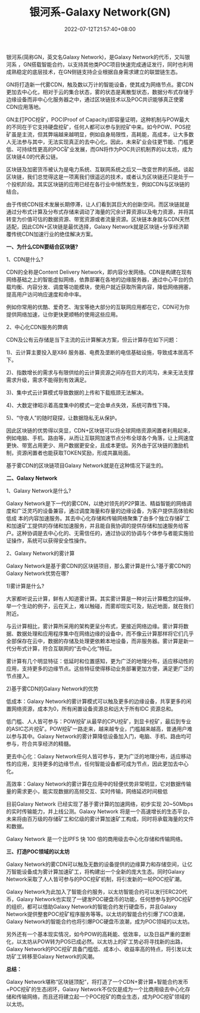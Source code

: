 ﻿---
weight: 
title: "银河系-Galaxy Network(GN)"
description: "银河系(简称GN，英文名Galaxy Network)，是Galaxy Network的代币，又叫银河系 ，GN搭载智能合约，以支持其他类POC项目快速完成通证发行，同时也利用成熟稳定的底层技术，在GN侧链支持企业根据自身需求建立的联盟链生态。"
date: 2022-07-12T21:57:40+08:00
lastmod: 2022-07-12T16:45:40+08:00
draft: false
authors: ["yangsi"]
featuredImage: "yinhexi-galaxy-networkgn.webp"
link: "http://www.gnchain.com/#/    https://www.528btc.com/coin/8646.html"
tags: ["数字代币","银河系-Galaxy Network(GN)"]
categories: ["navigation"]
navigation: ["数字代币"]
lightgallery: true
toc: true
pinned: false
recommend: false
recommend1: false
---
银河系(简称GN，英文名Galaxy Network)，是Galaxy Network的代币，又叫银河系 ，GN搭载智能合约，以支持其他类POC项目快速完成通证发行，同时也利用成熟稳定的底层技术，在GN侧链支持企业根据自身需求建立的联盟链生态。

GN将打造新一代雾CDN，触及数以万计的智能设备，使其成为网络节点。雾CDN更加去中心化，相对于云的集合状态，雾的状态是离散型状态，数据分布式存储于边缘设备而非中心化服务器之中，通过区块链技术以及POC共识能够真正使雾CDN应用落地。

GN主打POC挖矿，POC(Proof of Capacity)即容量证明，这种机制与POW最大的不同在于它支持硬盘挖矿，任何人都可以参与到挖矿中来。如今POW、POS挖矿虽是主流，但其弊端越来越明显，例如自身局限性，高耗能，高成本，让大多数人无法参与其中，无法实现真正的去中心化。因此，未来矿业会往更节能、门槛更低、可持续性更高的POC矿业发展，而GN将作为POC共识机制界的以太坊，成为区块链4.0的代表公链。

区块链及加密货币被认为是电力系统、互联网系统之后又一改变世界的系统。谈起区块链，我们总觉得这是一项离我们很遥远的技术，或者认为区块链还只是处于一个投机阶段。其实区块链的应用已经在各行业中悄然发生，例如CDN与区块链的结合。

由于传统CDN技术发展长期停滞，让人们看到其巨大的创新空间。而区块链就是通过分布式计算及分布式存储来调动了海量的冗余计算资源以及电力资源，并将其转变为价值可估的数据资源、带宽资源或者流量资源。区块链本身就与CDN天然适配，因此CDN+区块链是最优选择，Galaxy Network就是区块链+分享经济颠覆传统CDN加速行业的绝佳解决方案。

**一、为什么CDN要结合区块链?**

1、CDN是什么?

CDN的全称是Content Delivery Network，即内容分发网络。CDN是构建在现有网络基础之上的智能虚拟网络，依靠部署在各地的边缘服务器，通过中心平台的负载均衡、内容分发、调度等功能模块，使用户就近获取所需内容，降低网络拥塞，提高用户访问响应速度和命中率。

例如你常用的优酷、爱奇艺、淘宝等绝大部分的互联网应用都在它，CDN可为你提供网络加速，让你更快更顺畅的使用这些应用。

2、中心化CDN服务的弊病

CDN及公有云存储是当下主流的云计算解决方案，但云计算存在如下问题：

1)、云计算主要投入是X86 服务器、电费及垄断的电信基础设施，导致成本居高不下。

2)、指数增长的需求与有限供给的云计算资源之间存在巨大的鸿沟，未来无法支撑需求升级，需求不能得到有效满足。

3)、集中式云计算模式导致数据的上传和下载瓶颈无法解决。

4)、大数定律昭示着高度集中的模式一定会单点失效，系统可靠性下降。

5)、“守夜人”的随时窥探，让数据隐私无从保护。

因此区块链的优势得以突显，CDN+区块链可以将全球网络资源闲置者利用起来，例如电脑、手机、路由等，从而让互联网加速节点分布全球各个角落，让上网速度更快、带宽占用更少、用户数据更安全，且成本更低。另外由于区块链的激励机制，资源闲置者也能获取TOKEN奖励，形成共赢局面。

基于雾CDN的区块链项目Galaxy Network就是在这种情况下诞生的。

**二、Galaxy Network**

1、Galaxy Network是什么?

Galaxy Network是下一代的雾CDN，以绝对领先的P2P算法、精益智能的网络调度和广泛灵巧的设备兼容，通过调度海量和存量的边缘设备，为客户提供高体验和低成 本的内容加速服务。其去中心化存储和传输网络聚集了由多个独立存储矿工和加速矿工提供的存储和加速服务，并且能自我协调的提供存储和加速服务给客户。这种协调是去中心化的、无需信任的，通过协议的协调与个体参与者能实施验证操作，系统可以获得安全性操作。

2、Galaxy Network的雾计算

Galaxy Network是基于雾CDN的区块链项目，那么雾计算是什么?基于雾CDN的Galaxy Network优势在哪?

1)雾计算是什么?

大家都听说云计算，鲜有人知道雾计算。其实雾计算是一种对云计算概念的延伸，举一个生动的例子，云在天上，难以触碰，而雾却现实可及，贴近地面，就在我们附近。

与云计算相比，雾计算所采用的架构更呈分布式，更接近网络边缘。雾计算将数据、数据处理和应用程序集中在网络边缘的设备中，而不像云计算那样将它们几乎全部保存在云中，数据的存储及处理更依赖本地设备，而非服务器。雾计算是新一代分布式计算，符合互联网的“去中心化”特征。

雾计算有几个明显特征：低延时和位置感知，更为广泛的地理分布，适应移动性的应用，支持更多的边缘节点。这些特征使得移动业务部署更加方便，满足更广泛的节点接入。

2)基于雾CDN的Galaxy Network的优势

低成本：Galaxy Network的雾计算模式可以触及更多的边缘设备，共享更多的闲置网络资源，成本为0，所有闲置设备资源总和远大于所有IDC 资源总和。

低门槛、人人皆可参与：POW挖矿从最早的CPU挖矿，到显卡挖矿，最后到专业的ASIC芯片挖矿。POW挖矿一路走来，越来越专业，门槛越来越高，普通用户难以参与其中。Galaxy Network的雾计算降低设备加入门，电脑、手机、路由均可参与，符合共享经济的精髓。

更去中心化：Galaxy Network任何人皆可参与，更为广泛的地理分布，适应移动性的应用，支持更多的边缘节点，任何智能设备都可成为节点，因此更加去中心化。

高效率：Galaxy Network的雾计算在应用中的轻便优势非常明显，它对数据传输量的需求更小，能实现数据的高频交互、实时传输，网络延迟时间极低

目前Galaxy Network 已经实现了基于雾计算的加速网络，初步实现 20~50Mbps 的实时传输能力，并上线公测。Galaxy Network 将是一个高速增长的生态平台，未来将由百万级的存储矿工和亿级的雾计算加速矿工构成，同时将承载海量的文件和数据。

Galaxy Network 是一个比IPFS 快 100 倍的商用级去中心化存储和传输网络。

**三、打造POC领域的以太坊**

Galaxy Network的雾CDN可以触及无数的设备提供的边缘算力和存储空间，让亿万智能设备成为雾计算加速矿工，将构建出一个全新的庞大生态。同时Galaxy Network采取了人人皆可参与的POC挖矿机制，将引发新的一轮POC挖矿潮。

Galaxy Network为此加入了智能合约服务，以太坊智能合约可以发行ERC20代币，Galaxy Network也实现了一键发POC硬盘币的功能，任何想参与到POC挖矿的组织，都可以借助Galaxy Network的智能合约发行硬盘币，并且Galaxy Network提供整套POC挖矿程序服务等等。以太坊的智能合约引爆了ICO浪潮，Galaxy Network的智能合约也将引爆POC硬盘币浪潮，成为POC领域的以太坊。

另外还有一个基本现实情况，如今POW的高耗能、低效率，以及日益严重的垄断化，以太坊从POW转为POS已成必然。以太坊上的矿工势必将寻找新的出路，Galaxy Network的POC挖矿具备门槛低、成本小、收益率高的特点，将引发以太坊矿工转移至Galaxy Network的风潮。

**总结：**

Galaxy Network堪称“区块链顶配”，将打造了一个CDN+雾计算+智能合约发币+POC挖矿的生态闭环，Galaxy Network不仅仅是成为一个比商用级去中心化存储和传输网络，而且还将建立起一个POC挖矿的商业生态，成为POC挖矿领域的以太坊。